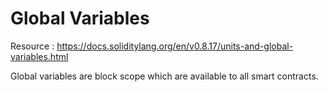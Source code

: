 # Global Variables

Resource : https://docs.soliditylang.org/en/v0.8.17/units-and-global-variables.html

Global variables are block scope which are available to all smart contracts.
